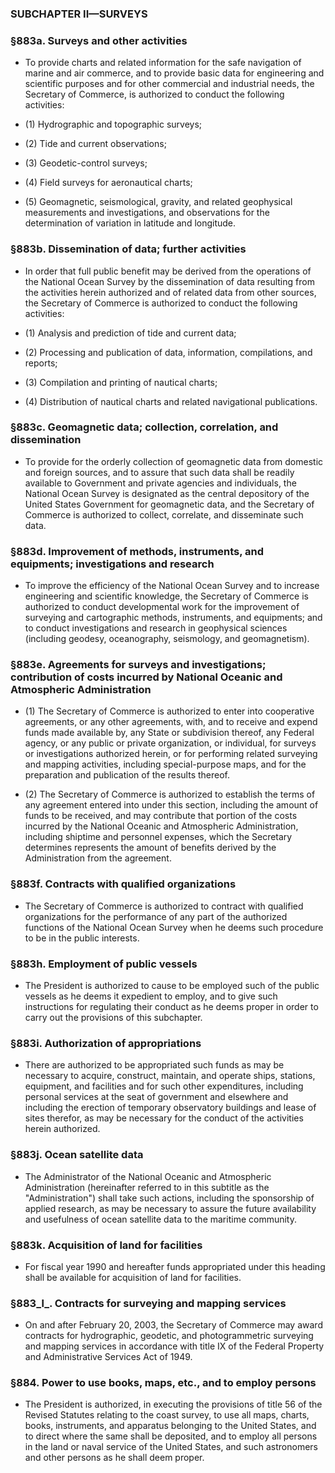 ### SUBCHAPTER II—SURVEYS

### §883a. Surveys and other activities
* To provide charts and related information for the safe navigation of marine and air commerce, and to provide basic data for engineering and scientific purposes and for other commercial and industrial needs, the Secretary of Commerce, is authorized to conduct the following activities:

* (1) Hydrographic and topographic surveys;

* (2) Tide and current observations;

* (3) Geodetic-control surveys;

* (4) Field surveys for aeronautical charts;

* (5) Geomagnetic, seismological, gravity, and related geophysical measurements and investigations, and observations for the determination of variation in latitude and longitude.

### §883b. Dissemination of data; further activities
* In order that full public benefit may be derived from the operations of the National Ocean Survey by the dissemination of data resulting from the activities herein authorized and of related data from other sources, the Secretary of Commerce is authorized to conduct the following activities:

* (1) Analysis and prediction of tide and current data;

* (2) Processing and publication of data, information, compilations, and reports;

* (3) Compilation and printing of nautical charts;

* (4) Distribution of nautical charts and related navigational publications.

### §883c. Geomagnetic data; collection, correlation, and dissemination
* To provide for the orderly collection of geomagnetic data from domestic and foreign sources, and to assure that such data shall be readily available to Government and private agencies and individuals, the National Ocean Survey is designated as the central depository of the United States Government for geomagnetic data, and the Secretary of Commerce is authorized to collect, correlate, and disseminate such data.

### §883d. Improvement of methods, instruments, and equipments; investigations and research
* To improve the efficiency of the National Ocean Survey and to increase engineering and scientific knowledge, the Secretary of Commerce is authorized to conduct developmental work for the improvement of surveying and cartographic methods, instruments, and equipments; and to conduct investigations and research in geophysical sciences (including geodesy, oceanography, seismology, and geomagnetism).

### §883e. Agreements for surveys and investigations; contribution of costs incurred by National Oceanic and Atmospheric Administration
* (1) The Secretary of Commerce is authorized to enter into cooperative agreements, or any other agreements, with, and to receive and expend funds made available by, any State or subdivision thereof, any Federal agency, or any public or private organization, or individual, for surveys or investigations authorized herein, or for performing related surveying and mapping activities, including special-purpose maps, and for the preparation and publication of the results thereof.

* (2) The Secretary of Commerce is authorized to establish the terms of any agreement entered into under this section, including the amount of funds to be received, and may contribute that portion of the costs incurred by the National Oceanic and Atmospheric Administration, including shiptime and personnel expenses, which the Secretary determines represents the amount of benefits derived by the Administration from the agreement.

### §883f. Contracts with qualified organizations
* The Secretary of Commerce is authorized to contract with qualified organizations for the performance of any part of the authorized functions of the National Ocean Survey when he deems such procedure to be in the public interests.

### §883h. Employment of public vessels
* The President is authorized to cause to be employed such of the public vessels as he deems it expedient to employ, and to give such instructions for regulating their conduct as he deems proper in order to carry out the provisions of this subchapter.

### §883i. Authorization of appropriations
* There are authorized to be appropriated such funds as may be necessary to acquire, construct, maintain, and operate ships, stations, equipment, and facilities and for such other expenditures, including personal services at the seat of government and elsewhere and including the erection of temporary observatory buildings and lease of sites therefor, as may be necessary for the conduct of the activities herein authorized.

### §883j. Ocean satellite data
* The Administrator of the National Oceanic and Atmospheric Administration (hereinafter referred to in this subtitle as the "Administration") shall take such actions, including the sponsorship of applied research, as may be necessary to assure the future availability and usefulness of ocean satellite data to the maritime community.

### §883k. Acquisition of land for facilities
* For fiscal year 1990 and hereafter funds appropriated under this heading shall be available for acquisition of land for facilities.

### §883_l_. Contracts for surveying and mapping services
* On and after February 20, 2003, the Secretary of Commerce may award contracts for hydrographic, geodetic, and photogrammetric surveying and mapping services in accordance with title IX of the Federal Property and Administrative Services Act of 1949.

### §884. Power to use books, maps, etc., and to employ persons
* The President is authorized, in executing the provisions of title 56 of the Revised Statutes relating to the coast survey, to use all maps, charts, books, instruments, and apparatus belonging to the United States, and to direct where the same shall be deposited, and to employ all persons in the land or naval service of the United States, and such astronomers and other persons as he shall deem proper.